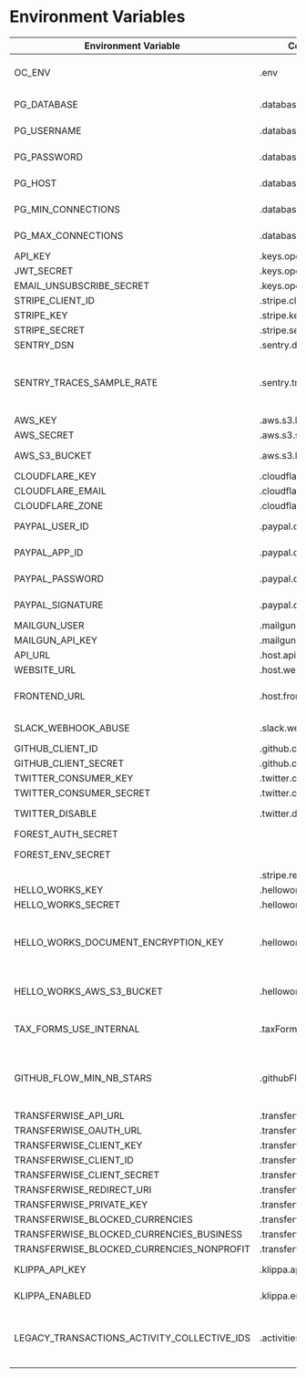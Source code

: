 # Environment Variables

| Environment Variable                        | Config Name(name on the `config` file)             | Description                                                                          |
| ------------------------------------------- | -------------------------------------------------- | ------------------------------------------------------------------------------------ |
| OC_ENV                                      | .env                                               | Application Environment variable                                                     |
| PG_DATABASE                                 | .database.database                                 | Postgres database name                                                               |
| PG_USERNAME                                 | .database.username                                 | Postgres database username                                                           |
| PG_PASSWORD                                 | .database.password                                 | Postgres database password                                                           |
| PG_HOST                                     | .database.options.host                             | Postgres database host                                                               |
| PG_MIN_CONNECTIONS                          | .database.options.pool.min                         | Postgres number of min connections                                                   |
| PG_MAX_CONNECTIONS                          | .database.options.pool.max                         | Postgres number of max connections                                                   |
| API_KEY                                     | .keys.opencollective.apiKey                        | The API KEY                                                                          |
| JWT_SECRET                                  | .keys.opencollective.jwtSecret                     | JWT secret                                                                           |
| EMAIL_UNSUBSCRIBE_SECRET                    | .keys.opencollective.emailUnsubscribeSecret        | JWT secret                                                                           |
| STRIPE_CLIENT_ID                            | .stripe.client_id                                  | Stripe Client id                                                                     |
| STRIPE_KEY                                  | .stripe.key                                        | Stripe key                                                                           |
| STRIPE_SECRET                               | .stripe.secret                                     | Stripe secret                                                                        |
| SENTRY_DSN                                  | .sentry.dsn                                        | Sentry DSN                                                                           |
| SENTRY_TRACES_SAMPLE_RATE                   | .sentry.tracesSampleRate                           | Percentage of collected transactions to send to Sentry (for performances)            |
| AWS_KEY                                     | .aws.s3.key                                        | AWS key                                                                              |
| AWS_SECRET                                  | .aws.s3.secret                                     | AWS secret                                                                           |
| AWS_S3_BUCKET                               | .aws.s3.bucket                                     | AWS s3 bucket to send files                                                          |
| CLOUDFLARE_KEY                              | .cloudflare.key                                    | CLOUDFLARE key                                                                       |
| CLOUDFLARE_EMAIL                            | .cloudflare.email                                  | CLOUDFLARE email                                                                     |
| CLOUDFLARE_ZONE                             | .cloudflare.zone                                   | CLOUDFLARE zone                                                                      |
| PAYPAL_USER_ID                              | .paypal.classic.userId                             | Paypal USER ID (legacy adaptive)                                                     |
| PAYPAL_APP_ID                               | .paypal.classic.appId                              | Paypal APP ID (legacy adaptive)                                                      |
| PAYPAL_PASSWORD                             | .paypal.classic.password                           | Paypal password (legacy adaptive)                                                    |
| PAYPAL_SIGNATURE                            | .paypal.classic.signature                          | Paypal signature (legacy adaptive)                                                   |
| MAILGUN_USER                                | .mailgun.user                                      | mailgun user                                                                         |
| MAILGUN_API_KEY                             | .mailgun.apiKey                                    | mailgun password                                                                     |
| API_URL                                     | .host.api                                          | API exposed url                                                                      |
| WEBSITE_URL                                 | .host.website                                      | UI URL                                                                               |
| FRONTEND_URL                                | .host.frontend                                     | URL of the frontend service (for caching)                                            |
| SLACK_WEBHOOK_ABUSE                         | .slack.webhooks.abuse                              | slack abuse webhook url                                                              |
| GITHUB_CLIENT_ID                            | .github.clientId                                   | github client ID                                                                     |
| GITHUB_CLIENT_SECRET                        | .github.clientSecret                               | github client secret                                                                 |
| TWITTER_CONSUMER_KEY                        | .twitter.consumerKey                               | twitter key                                                                          |
| TWITTER_CONSUMER_SECRET                     | .twitter.consumerSecret                            | twitter secret                                                                       |
| TWITTER_DISABLE                             | .twitter.disable                                   | disable twitter integration                                                          |
| FOREST_AUTH_SECRET                          |                                                    | forest auth secret                                                                   |
| FOREST_ENV_SECRET                           |                                                    | forest environment secret                                                            |
|                                             | .stripe.redirectUri                                |                                                                                      |
| HELLO_WORKS_KEY                             | .helloworks.key                                    | HelloWorks key                                                                       |
| HELLO_WORKS_SECRET                          | .helloworks.secret                                 | HelloWorks secret                                                                    |
| HELLO_WORKS_DOCUMENT_ENCRYPTION_KEY         | .helloworks.documentEncryptionKey                  | base64 encoded secret key for encrypting document before storage.                    |
| HELLO_WORKS_AWS_S3_BUCKET                   | .helloworks.aws.s3.bucket                          | the bucket where tax forms will be uploaded                                          |
| TAX_FORMS_USE_INTERNAL                      | .taxForms.useInternal                              | whether to use the internal tax forms system                                         |
| GITHUB_FLOW_MIN_NB_STARS                    | .githubFlow.minNbStars                             | Minimum number of Github stars required to apply to the open source collective       |
| TRANSFERWISE_API_URL                        | .transferwise.apiUrl                               |                                                                                      |
| TRANSFERWISE_OAUTH_URL                      | .transferwise.oauthUrl                             |                                                                                      |
| TRANSFERWISE_CLIENT_KEY                     | .transferwise.clientKey                            |                                                                                      |
| TRANSFERWISE_CLIENT_ID                      | .transferwise.clientId                             |                                                                                      |
| TRANSFERWISE_CLIENT_SECRET                  | .transferwise.clientSecret                         |                                                                                      |
| TRANSFERWISE_REDIRECT_URI                   | .transferwise.redirectUri                          |                                                                                      |
| TRANSFERWISE_PRIVATE_KEY                    | .transferwise.privateKey                           |                                                                                      |
| TRANSFERWISE_BLOCKED_CURRENCIES             | .transferwise.blockedCurrencies                    |                                                                                      |
| TRANSFERWISE_BLOCKED_CURRENCIES_BUSINESS    | .transferwise.blockedCurrenciesForBusinessProfiles |                                                                                      |
| TRANSFERWISE_BLOCKED_CURRENCIES_NONPROFIT   | .transferwise.blockedCurrenciesForNonProfits       |                                                                                      |
| KLIPPA_API_KEY                              | .klippa.apiKey                                     | The API key for Klippa                                                               |
| KLIPPA_ENABLED                              | .klippa.enabled                                    | Whether Klippa is enabled                                                            |
| LEGACY_TRANSACTIONS_ACTIVITY_COLLECTIVE_IDS | .activities.legacyTransactionsCollectiveIds        | List of collective ids for which to generate legacy `transaction.created` activities |
